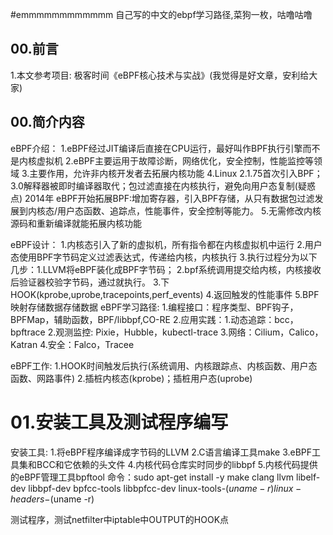#emmmmmmmmmmmm 自己写的中文的ebpf学习路径,菜狗一枚，咕噜咕噜



## 00.前言
1.本文参考项目: 极客时间《eBPF核心技术与实战》(我觉得是好文章，安利给大家)


## 00.简介内容
eBPF介绍：
1.eBPF经过JIT编译后直接在CPU运行，最好叫作BPF执行引擎而不是内核虚拟机
2.eBPF主要运用于故障诊断，网络优化，安全控制，性能监控等领域
3.主要作用，允许非内核开发者去拓展内核功能
4.Linux 2.1.75首次引入BPF；3.0解释器被即时编译器取代；包过滤直接在内核执行，避免向用户态复制(疑惑点)
  2014年 eBPF开始拓展BPF:增加寄存器，引入BPF存储，从只有数据包过滤发展到内核态/用户态函数、追踪点，性能事件，安全控制等能力。
5.无需修改内核源码和重新编译就能拓展内核功能

eBPF设计：
1.内核态引入了新的虚拟机，所有指令都在内核虚拟机中运行
2.用户态使用BPF字节码定义过滤表达式，传递给内核，内核执行
3.执行过程分为以下几步：1.LLVM将eBPF装化成BPF字节码；
                        2.bpf系统调用提交给内核，内核接收后验证器校验字节码，通过就执行。
                        3.下HOOK(kprobe,uprobe,tracepoints,perf_events)
                        4.返回触发的性能事件
                        5.BPF映射存储数据存储数据
eBPF学习路径:
1.编程接口：程序类型、BPF钩子，BPFMap，辅助函数，BPF/libbpf,CO-RE
2.应用实践：1.动态追踪：bcc，bpftrace
            2.观测监控: Pixie，Hubble，kubectl-trace
            3.网络：Cilium，Calico，Katran
            4.安全：Falco，Tracee


eBPF工作:
1.HOOK时间触发后执行(系统调用、内核跟踪点、内核函数、用户态函数、网路事件)
2.插桩内核态(kprobe)；插桩用户态(uprobe)

# 01.安装工具及测试程序编写
安装工具:
1.将eBPF程序编译成字节码的LLVM
2.C语言编译工具make
3.eBPF工具集和BCC和它依赖的头文件
4.内核代码仓库实时同步的libbpf
5.内核代码提供的eBPF管理工具bpftool
命令：sudo apt-get install -y  make clang llvm libelf-dev libbpf-dev bpfcc-tools libbpfcc-dev linux-tools-$(uname -r) linux-headers-$(uname -r)

测试程序，测试netfilter中iptable中OUTPUT的HOOK点


